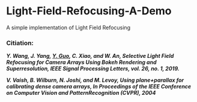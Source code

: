 # Light-Field-Refocusing-A-Demo<br>
A simple implementation of Light Field Refocusing

### Citiation:
***Y. Wang, J. Yang, [Y. Guo](http://yulanguo.me/), C. Xiao, and W. An, Selective Light Field Refocusing for Camera Arrays Using Bokeh Rendering and Superresolution, IEEE Signal Processing Letters, vol. 26, no. 1, 2019.***

***V. Vaish, B. Wilburn, N. Joshi, and M. Levoy, Using plane+parallax for calibrating dense camera arrays, In Proceedings of the IEEE Conference on Computer Vision and PatternRecognition (CVPR), 2004***
